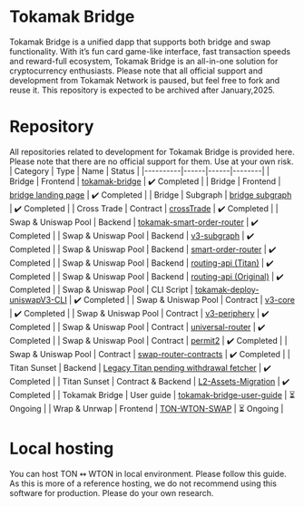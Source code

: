 # Tokamak Bridge
Tokamak Bridge is a unified dapp that supports both bridge and swap functionality. With it’s fun card game-like interface, fast transaction speeds and reward-full ecosystem, Tokamak Bridge is an all-in-one solution for cryptocurrency enthusiasts. Please note that all official support and development from Tokamak Network is paused, but feel free to fork and reuse it. This repository is expected to be archived after January,2025.
# Repository
All repositories related to development for Tokamak Bridge is provided here. Please note that there are no official support for them. Use at your own risk.
| Category | Type | Name | Status |
|----------|------|------|--------|
| Bridge | Frontend | [tokamak-bridge](https://github.com/tokamak-network/tokamak-bridge-frontend) | ✔️ Completed |
| Bridge | Frontend | [bridge landing page](https://github.com/tokamak-network/bridge-landing-page) | ✔️ Completed |
| Bridge | Subgraph | [bridge subgraph](https://github.com/tokamak-network/tokamak-bridge-subgraph) | ✔️ Completed |
| Cross Trade | Contract | [crossTrade](https://github.com/tokamak-network/crossTrade) | ✔️ Completed |
| Swap & Uniswap Pool | Backend | [tokamak-smart-order-router](https://github.com/tokamak-network/tokamak-smart-order-router) | ✔️ Completed |
| Swap & Uniswap Pool | Backend | [v3-subgraph](https://github.com/Uniswap/v3-subgraph) | ✔️ Completed |
| Swap & Uniswap Pool | Backend | [smart-order-router](https://github.com/Uniswap/smart-order-router) | ✔️ Completed |
| Swap & Uniswap Pool | Backend | [routing-api (Titan)](https://github.com/tokamak-network/tokamak-routing-api) | ✔️ Completed |
| Swap & Uniswap Pool | Backend | [routing-api (Original)](https://github.com/Uniswap/routing-api) | ✔️ Completed |
| Swap & Uniswap Pool | CLI Script | [tokamak-deploy-uniswapV3-CLI](https://github.com/tokamak-network/tokamak-deploy-uniswapV3-CLI/tree/main/src/steps) | ✔️ Completed |
| Swap & Uniswap Pool | Contract | [v3-core](https://github.com/Uniswap/v3-core) | ✔️ Completed |
| Swap & Uniswap Pool | Contract | [v3-periphery](https://github.com/Uniswap/v3-periphery) | ✔️ Completed |
| Swap & Uniswap Pool | Contract | [universal-router](https://github.com/Uniswap/universal-router) | ✔️ Completed |
| Swap & Uniswap Pool | Contract | [permit2](https://github.com/Uniswap/permit2) | ✔️ Completed |
| Swap & Uniswap Pool | Contract | [swap-router-contracts](https://github.com/Uniswap/swap-router-contracts) | ✔️ Completed |
| Titan Sunset | Backend | [Legacy Titan pending withdrawal fetcher](https://github.com/tokamak-network/legacy-titan-pending-tx-fetcher) | ✔️ Completed |
| Titan Sunset | Contract & Backend | [L2-Assets-Migration](https://github.com/tokamak-network/L2-Assets-Migration) | ✔️ Completed |
| Tokamak Bridge | User guide |  [tokamak-bridge-user-guide](https://github.com/tokamak-network/tokamak-bridge-user-guide) | ⏳ Ongoing |
| Wrap & Unrwap | Frontend | [TON-WTON-SWAP](https://github.com/tokamak-network/TON-WTON-SWAP) | ⏳ Ongoing |
# Local hosting
You can host TON ↭ WTON in local environment. Please follow this guide. As this is more of a reference hosting, we do not recommend using this software for production. Please do your own research.
